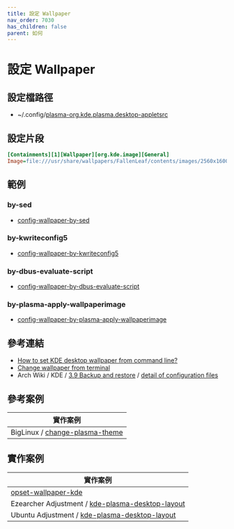 ```yaml
---
title: 設定 Wallpaper
nav_order: 7030
has_children: false
parent: 如何
---
```



# 設定 Wallpaper


## 設定檔路徑

* ~/.config/[plasma-org.kde.plasma.desktop-appletsrc](https://github.com/samwhelp/note-about-ubuntu/blob/gh-pages/_legacy/22.10/adjustment/de/kde-plasma/part/layout/kde-plasma-desktop-layout-basic/config/kde-plasma-desktop/skel/.config/plasma-org.kde.plasma.desktop-appletsrc#L22)


## 設定片段

``` ini
[Containments][1][Wallpaper][org.kde.image][General]
Image=file:///usr/share/wallpapers/FallenLeaf/contents/images/2560x1600.jpg
```


## 範例

### by-sed

* [config-wallpaper-by-sed](https://github.com/samwhelp/note-about-kde/blob/gh-pages/_demo/howto/config-wallpaper-by-command/config-wallpaper-by-sed/config-install.sh)


### by-kwriteconfig5

* [config-wallpaper-by-kwriteconfig5](https://github.com/samwhelp/note-about-kde/tree/gh-pages/_demo/howto/config-wallpaper-by-command/config-wallpaper-by-kwriteconfig5/config-install.sh)


### by-dbus-evaluate-script

* [config-wallpaper-by-dbus-evaluate-script](https://github.com/samwhelp/note-about-kde/blob/gh-pages/_demo/howto/config-wallpaper-by-command/config-wallpaper-by-dbus-evaluate-script/config-install.sh)


### by-plasma-apply-wallpaperimage

* [config-wallpaper-by-plasma-apply-wallpaperimage](https://github.com/samwhelp/note-about-kde/tree/gh-pages/_demo/howto/config-wallpaper-by-command/config-wallpaper-by-plasma-apply-wallpaperimage/config-install.sh)


## 參考連結

* [How to set KDE desktop wallpaper from command line?](https://superuser.com/questions/488232/how-to-set-kde-desktop-wallpaper-from-command-line)
* [Change wallpaper from terminal](https://www.reddit.com/r/kde/comments/65pmhj/change_wallpaper_from_terminal/)
* Arch Wiki / KDE / [3.9 Backup and restore](https://wiki.archlinux.org/title/KDE#Backup_and_restore) / [detail of configuration files](https://github.com/shalva97/kde-configuration-files)


## 參考案例

| 實作案例 |
| --- |
| BigLinux / [change-plasma-theme](https://github.com/biglinux/biglinux-session-and-themes/blob/main/usr/bin/change-plasma-theme#L32) |


## 實作案例

| 實作案例 |
| --- |
| [opset-wallpaper-kde](https://samwhelp.github.io/note-about-wallpaper/read/project/opset-wallpaper/opset-wallpaper-kde.html) |
| Ezearcher Adjustment / [kde-plasma-desktop-layout](https://github.com/samwhelp/ezarcher-adjustment/tree/main/prototype/de/kde-plasma/part/layout) |
| Ubuntu Adjustment / [kde-plasma-desktop-layout](https://github.com/samwhelp/note-about-ubuntu/tree/gh-pages/_legacy/22.10/adjustment/de/kde-plasma/part/layout) |
